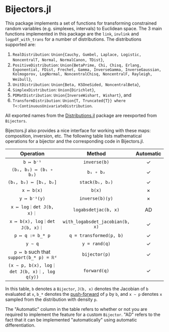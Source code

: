 # Bijectors.jl

This package implements a set of functions for transforming constrained random variables (e.g. simplexes, intervals) to Euclidean space. The 3 main functions implemented in this package are the `link`, `invlink` and `logpdf_with_trans` for a number of distributions. The distributions supported are:

 1. `RealDistribution`: `Union{Cauchy, Gumbel, Laplace, Logistic, NoncentralT, Normal, NormalCanon, TDist}`,
 2. `PositiveDistribution`: `Union{BetaPrime, Chi, Chisq, Erlang, Exponential, FDist, Frechet, Gamma, InverseGamma, InverseGaussian, Kolmogorov, LogNormal, NoncentralChisq, NoncentralF, Rayleigh, Weibull}`,
 3. `UnitDistribution`: `Union{Beta, KSOneSided, NoncentralBeta}`,
 4. `SimplexDistribution`: `Union{Dirichlet}`,
 5. `PDMatDistribution`: `Union{InverseWishart, Wishart}`, and
 6. `TransformDistribution`: `Union{T, Truncated{T}} where T<:ContinuousUnivariateDistribution`.

All exported names from the [Distributions.jl](https://juliastats.org/Distributions.jl/stable/) package are reexported from `Bijectors`.

Bijectors.jl also provides a nice interface for working with these maps: composition, inversion, etc.
The following table lists mathematical operations for a bijector and the corresponding code in Bijectors.jl.

| Operation                                   | Method                          | Automatic |
|:-------------------------------------------:|:-------------------------------:|:---------:|
| `b ↦ b⁻¹`                                   | `inverse(b)`                    | ✓         |
| `(b₁, b₂) ↦ (b₁ ∘ b₂)`                      | `b₁ ∘ b₂`                       | ✓         |
| `(b₁, b₂) ↦ [b₁, b₂]`                       | `stack(b₁, b₂)`                 | ✓         |
| `x ↦ b(x)`                                  | `b(x)`                          | ×         |
| `y ↦ b⁻¹(y)`                                | `inverse(b)(y)`                 | ×         |
| `x ↦ log｜det J(b, x)｜`                      | `logabsdetjac(b, x)`            | AD        |
| `x ↦ b(x), log｜det J(b, x)｜`                | `with_logabsdet_jacobian(b, x)` | ✓         |
| `p ↦ q := b_* p`                            | `q = transformed(p, b)`         | ✓         |
| `y ∼ q`                                     | `y = rand(q)`                   | ✓         |
| `p ↦ b` such that `support(b_* p) = ℝᵈ`     | `bijector(p)`                   | ✓         |
| `(x ∼ p, b(x), log｜det J(b, x)｜, log q(y))` | `forward(q)`                    | ✓         |

In this table, `b` denotes a `Bijector`, `J(b, x)` denotes the Jacobian of `b` evaluated at `x`, `b_*` denotes the [push-forward](https://www.wikiwand.com/en/Pushforward_measure) of `p` by `b`, and `x ∼ p` denotes `x` sampled from the distribution with density `p`.

The "Automatic" column in the table refers to whether or not you are required to implement the feature for a custom `Bijector`. "AD" refers to the fact that it can be implemented "automatically" using automatic differentiation.
